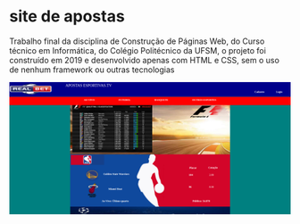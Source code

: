 # site de apostas

Trabalho final da disciplina de Construção de Páginas Web,
do Curso técnico em Informática, do Colégio Politécnico da UFSM,
o projeto foi construído em 2019 e desenvolvido apenas com HTML e CSS,
sem o uso de nenhum framework ou outras tecnologias

![Alt text](.github/1.png?raw=true "print")
